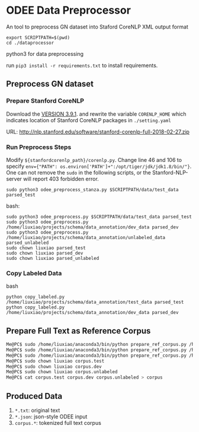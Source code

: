 # ODEE Data Preprocessor
An tool to preprocess GN dataset into Staford CoreNLP XML output format 

```
export SCRIPTPATH=$(pwd)
cd ./dataprocessor
```

python3 for data preprocessing

run `pip3 install -r requirements.txt` to install requirements.

## Preprocess GN dataset

### Prepare Stanford CoreNLP
Download the [VERSION 3.9.1](https://stanfordnlp.github.io/CoreNLP/history.html).
and rewrite the variable `CORENLP_HOME` which indicates location of Stanford CoreNLP packages in `./setting.yaml`

URL:
http://nlp.stanford.edu/software/stanford-corenlp-full-2018-02-27.zip

### Run Preprocess Steps
Modify `${stanfordcorenlp_path}/corenlp.py`.
Change line 46 and 106 to specify
`env={"PATH": os.environ['PATH']+":/opt/tiger/jdk/jdk1.8/bin/"}`.
One can not remove the `sudo` in the following scripts, or the Stanford-NLP-server will report 403 forbidden error.

`
sudo python3 odee_preprocess_stanza.py $SCRIPTPATH/data/test_data parsed_test
`

bash:
```
sudo python3 odee_preprocess.py $SCRIPTPATH/data/test_data parsed_test
sudo python3 odee_preprocess.py /home/liuxiao/projects/schema/data_annotation/dev_data parsed_dev
sudo python3 odee_preprocess.py /home/liuxiao/projects/schema/data_annotation/unlabeled_data parsed_unlabeled
sudo chown liuxiao parsed_test
sudo chown liuxiao parsed_dev
sudo chown liuxiao parsed_unlabeled
```

### Copy Labeled Data
bash
```
python copy_labeled.py /home/liuxiao/projects/schema/data_annotation/test_data parsed_test
python copy_labeled.py /home/liuxiao/projects/schema/data_annotation/dev_data parsed_dev
```

## Prepare Full Text as Reference Corpus
```bash
Me@PC$ sudo /home/liuxiao/anaconda3/bin/python prepare_ref_corpus.py /home/liuxiao/projects/schema/data_annotation/test_data corpus.test &> corpus_test.log &
Me@PC$ sudo /home/liuxiao/anaconda3/bin/python prepare_ref_corpus.py /home/liuxiao/projects/schema/data_annotation/dev_data corpus.dev &> corpus_dev.log &
Me@PC$ sudo /home/liuxiao/anaconda3/bin/python prepare_ref_corpus.py /home/liuxiao/projects/schema/data_annotation/unlabeled_data corpus.unlabeled &> corpus_unlabeled.log &
Me@PC$ sudo chown liuxiao corpus.test
Me@PC$ sudo chown liuxiao corpus.dev
Me@PC$ sudo chown liuxiao corpus.unlabeled
Me@PC$ cat corpus.test corpus.dev corpus.unlabeled > corpus
```

## Produced Data
1. `*.txt`: original text
2. `*.json`: json-style ODEE input
3. `corpus.*`: tokenized full text corpus
